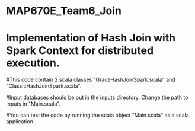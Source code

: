 # MAP670E_Team6_Join

# Implementation of Hash Join with Spark Context for distributed execution.

#This code contain 2 scala classes "GraceHashJoinSpark.scala" and "ClassicHashJoinSpark.scala".

#Input databases should be put in the inputs directory. Change the path to inputs in "Main.scala".

#You can test the code by running the scala object "Main.scala" as a scala application.
